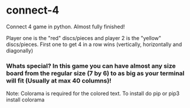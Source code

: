 # connect-4
Connect 4 game in python. Almost fully finished!

Player one is the "red" discs/pieces and player 2 is the "yellow" discs/pieces. First one to get 4 in a row wins (vertically, horizontally and diagonally)

### Whats special? In this game you can have almost any size board from the regular size (7 by 6) to as big as your terminal will fit (Usually at max 40 columns)! 

Note: Colorama is required for the colored text. To install do pip or pip3 install colorama
